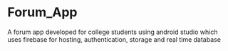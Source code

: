 # Forum_App
A forum app developed for college students using android studio which uses firebase for hosting, authentication, storage and real time database
